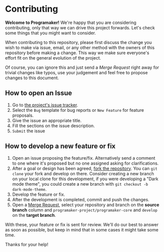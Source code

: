 # Contributing

**Welcome to Programaker!** We're happy that you are considering contributing, only that way we can drive this project forwards. Let's check some things that you might want to consider.

When contributing to this repository, please first discuss the change you wish to make via issue, email, or any other method with the owners of this repository before making a change. This way we make sure everyone's effort fit on the general evolution of the project.

Of course, you can ignore this and just send a *Merge Request* right away for trivial changes like typos, use your judgement and feel free to propose changes to this document.


## How to open an Issue

 1. Go to [the project's issue tracker](https://gitlab.com/programaker-project/programaker-core/issues/new?issue%5Bassignee_id%5D=&issue%5Bmilestone_id%5D=).
 2. Select the `Bug` template for bug reports or `New Feature` for feature proposals.
 3. Give the issue an appropriate title.
 4. Fill the sections on the issue description.
 5. `Submit` the issue


## How to develop a new feature or fix

 1. Open an issue proposing the feature/fix. Alternatively send a comment to one where it's proposed but no one assigned asking for clarifications.
 2. After a goal or design has been agreed, [fork the repository](https://gitlab.com/programaker-project/programaker-core/-/forks/new). You can `git clone` your fork and develop on there. Consider creating a new branch on your local clone for this development, if you were developing a "Dark mode theme", you could create a new branch with ` git checkout -b dark-mode-theme `.
 3. Develop the feature or fix.
 4. After the development is completed, commit and push the changes.
 5. Open a [Merge Request](https://gitlab.com/programaker-project/programaker-core/merge_requests/new), select your repository and branch on the **source branch** column and `programaker-project/programaker-core` and `develop` on the **target branch**.

With these, your feature or fix is sent for review. We'll do our best to answer as soon as possible, but keep in mind that in some cases it might take some time.




Thanks for your help!
